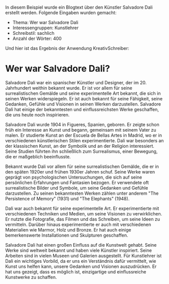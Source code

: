 In diesem Beispiel wurde ein Blogtext über den Künstler Salvadore Dali erstellt werden.
Folgende Eingaben wurden gemacht:
- Thema: Wer war Salvadore Dali
- Interessengruppen: Kunstlehrer
- Schreibstil: sachlich
- Anzahl der Wörter: 400

Und hier ist das Ergebnis der Anwendung KreativSchreiber: 

# Wer war Salvadore Dali?

Salvadore Dali war ein spanischer Künstler und Designer, der im 20. Jahrhundert weithin bekannt wurde. Er ist vor allem für seine surrealistischen Gemälde und seine experimentelle Art bekannt, die sich in seinen Werken widerspiegeln. Er ist auch bekannt für seine Fähigkeit, seine Gedanken, Gefühle und Visionen in seinen Werken darzustellen. Salvadore Dali hat einige der bekanntesten und einflussreichsten Werke geschaffen, die uns heute noch inspirieren.

Salvadore Dali wurde 1904 in Figueres, Spanien, geboren. Er zeigte schon früh ein Interesse an Kunst und begann, gemeinsam mit seinem Vater zu malen. Er studierte Kunst an der Escuela de Bellas Artes in Madrid, wo er in verschiedenen künstlerischen Stilen experimentierte. Dali war besonders an der klassischen Kunst, an der Symbolik und an der Religion interessiert. Seine Studien führten ihn schließlich zum Surrealismus, einer Bewegung, die er maßgeblich beeinflusste.

Bekannt wurde Dali vor allem für seine surrealistischen Gemälde, die er in den späten 1920er und frühen 1930er Jahren schuf. Seine Werke waren geprägt von psychologischen Untersuchungen, die sich auf seine persönlichen Erfahrungen und Fantasien bezogen. Er verwendete oft surrealistische Bilder und Symbole, um seine Gedanken und Gefühle darzustellen. Zu seinen bekanntesten Werken zählen unter anderem "The Persistence of Memory" (1931) und "The Elephants" (1948).

Dali war auch bekannt für seine experimentelle Art. Er experimentierte mit verschiedenen Techniken und Medien, um seine Visionen zu verwirklichen. Er nutzte die Fotografie, das Filmen und das Schreiben, um seine Ideen zu vermitteln. Darüber hinaus experimentierte er auch mit verschiedenen Materialien wie Marmor, Holz und Bronze. Er hat auch einige bemerkenswerte Installationen und Skulpturen geschaffen.

Salvadore Dali hat einen großen Einfluss auf die Kunstwelt gehabt. Seine Werke sind weltweit bekannt und haben viele Künstler inspiriert. Seine Arbeiten sind in vielen Museen und Galerien ausgestellt. Für Kunstlehrer ist Dali ein wichtiges Vorbild, da er uns ein Verständnis dafür vermittelt, wie Kunst uns helfen kann, unsere Gedanken und Visionen auszudrücken. Er hat uns gezeigt, dass es möglich ist, einzigartige und einflussreiche Kunstwerke zu schaffen.
